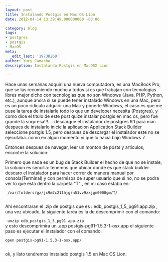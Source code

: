 ```yaml
---
layout: post
title: Instalando Postgis en Mac OS Lion
date: 2012-04-14 13:39:49.000000000 -03:00

category: blog
tags: 
- postgres
- postgis
- MacOS
meta:
  _edit_last: '19738260'
author: Yury Camacho
description: Instalando Postgis en MacOSX Lion
  
---
```

<p>Hace unas semanas adquiri una nueva computadora, es una MacBook Pro, que se las recomiendo mucho a todos si es que trabajan con tecnologias libres mejor dicho con tecnologias que no son Windows (Java, PHP, Python, etc.), aunque ahora si se puede tener instalado Windows en una Mac, pero es un poco ridiculo adquirir una Mac y ponerle Windows, el caso es que me puse la tarea de instalarle todo lo que un developer necesita (Postgres), y como dice el titulo de este post quize instalar postgis en mac os, pero fue grande la sorpresa!!!.... descargue el instalador de postgres 9.1 para mac despues de instalarlo inicie la aplicacion Application Stack Builder seleccione postgis 1.5, pero despues de descargar el instalador este no se ejecutaba..como en algun momento vi que lo hacia bajo Windows 7.</p>
<p>Entonces despues de navegar, leer un monton de posts y articulos, encontre la solucion:</p>
<p>Primero que nada es un bug de Stack Builder el hecho de que no se instale, la soluion es sencilla: tenemos que ubicar donde es que stack builder descaro el instalador para hacer correr de manera manual por consola(Terminal) y con permisos de super usuario que si no, no se podra ver lo que esta dentro la carpeta "T" , en mi caso estaba en:</p>
<p><code> /var/folders/gz/jx9m7c211hjgzn51vv9zxjgm0000gm/T/<br />
</code></p>
<p>Ahi encontraran el .zip de postgis que es : edb_postgis_1_5_pg91.app.zip , una vez ubicado, la siguiente tarea es la de descomprimir con el comando:</p>
<p><code> unzip edb_postgis_1_5_pg91.app.zip </code><br />
y esto descomprimira un .app postgis-pg91-1.5.3-1-osx.app el siguiente paso es ejecutar el instalador con el comando:<code><br />
open postgis-pg91-1.5.3-1-osx.app/<br />
</code></p>
<p>ok, y listo tendremos instalado postgis 1.5 en Mac OS Lion.</p>
